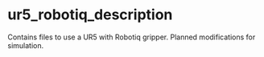 # ur5_robotiq_description

Contains files to use a UR5 with Robotiq gripper. Planned modifications for simulation.
